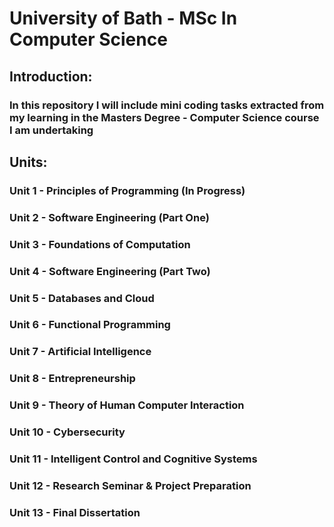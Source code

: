 # University of Bath - MSc In Computer Science

## Introduction:

### In this repository I will include mini coding tasks extracted from my learning in the Masters Degree - Computer Science course I am undertaking

## Units:

### Unit 1 - Principles of Programming (In Progress)

### Unit 2 - Software Engineering (Part One)

### Unit 3 - Foundations of Computation

### Unit 4 - Software Engineering (Part Two)

### Unit 5 - Databases and Cloud

### Unit 6 - Functional Programming

### Unit 7 - Artificial Intelligence

### Unit 8 - Entrepreneurship

### Unit 9 - Theory of Human Computer Interaction

### Unit 10 - Cybersecurity

### Unit 11 - Intelligent Control and Cognitive Systems

### Unit 12 - Research Seminar & Project Preparation

### Unit 13 - Final Dissertation
